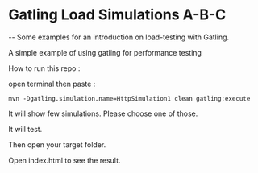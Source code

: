 # Gatling Load Simulations A-B-C
--
Some examples for an introduction on load-testing with Gatling.

A simple example of using gatling for performance testing

How to run this repo :

open terminal then paste :

`mvn -Dgatling.simulation.name=HttpSimulation1 clean gatling:execute`

It will show few simulations. 
Please choose one of those.

It will test.

Then open your target folder.

Open index.html to see the result.
